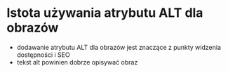 # Istota używania atrybutu ALT dla obrazów
- dodawanie atrybutu ALT dla obrazów jest znaczące z punkty widzenia dostępności i SEO
- tekst alt powinien dobrze opisywać obraz